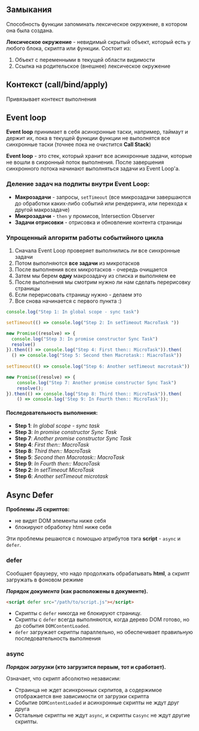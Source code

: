 
## Замыкания
Способность функции запоминать лексическое окружение, в котором она была создана. 

**Лексическое окружение** - невидимый скрытый объект, который есть у любого блока, скрипта или функции. Состоит из:

1. Объект с переменными в текущей области видимости
2. Ссылка на родительское (внешнее) лексическое окружение

## Контекст (call/bind/apply)
Привязывает контекст выполнения


## Event loop

**Event loop** принимает в себя асинхронные таски, например, таймаут и держит их, пока в текущей функции функции не выполнятся все синхронные таски (точнее пока не очистится **Call Stack**)

**Event loop** - это стек, который хранит все асинхронные задачи, которые не вошли в сихронный поток выполнения. После завершения синхронного потока начинают выполняться задачи из Event Loop'а.

### Деление задач на подпиты внутри Event Loop:
- **Макрозадачи** - запросы, `setTimeout` (все микрозадачи завершаются до обработки каких-либо событий или рендеринга, или перехода к другой макрозадаче)
- **Микрозадачи** - `then` у промисов, Intersection Observer
- **Задачи отрисовки** - отрисовка и обновление контента страницы

### Упрощенный алгоритм работы событийного цикла
1. Сначала Event Loop проверяет выполнились ли все синхронные задачи
2. Потом выполняются **все задачи** из микротасков
3. После выполнения всех микротасков - очередь очищается
4. Затем мы берем **одну** макрозадачу из списка и выполняем ее
5. После выполнения мы смотрим нужно ли нам сделать перерисовку страницы
6. Если перерисовать страницу нужно - делаем это
7. Все снова начинается с первого пункта :)

```js
console.log("Step 1: In global scope - sync task")

setTimeout(() => console.log("Step 2: In setTimeout MacroTask "))

new Promise((resolve) => {
  console.log("Step 3: In promise constructor Sync Task")
  resolve()
}).then(() => console.log("Step 4: First then:: MicroTask")).then(
  () => console.log("Step 5: Second then Macrotask:: MiacroTask"))
  
setTimeout(() => console.log("Step 6: Another setTimeout macrotask"))

new Promise((resolve) => {
	console.log("Step 7: Another promise constructor Sync Task")
	resolve();
}).then(() => console.log("Step 8: Third then:: MicroTask")).then(
	() => console.log('Step 9: In Fourth then:: MicroTask'));
```

#### Последовательность выполнения:
- **Step 1**: *In global scope - sync task*
- **Step 3**: *In promise constructor Sync Task*
- **Step 7**: *Another promise constructor Sync Task*
- **Step 4**: *First then:: MacroTask*
- **Step 8**: *Third then:: MacroTask*
- **Step 5**: *Second then Macrotask:: MacroTask*
- **Step 9**: *In Fourth then:: MacroTask*
- **Step 2**: *In setTimeout MicroTask*
- **Step 6**: *Another setTimeout microtask*

## Async Defer

**Проблемы JS скриптов:**
- не видят DOM элементы ниже себя
- блокируют обработку html ниже себя

Эти проблемы решаются с помощью атрибутов тэга **script** - `async` и `defer`.

### defer
Сообщает браузеру, что надо продолжать обрабатывать **html**, а скрипт загружать в фоновом режиме

**_Порядок документа_ (как расположены в документе).**

```html
<script defer src="/path/to/script.js"></script>
```

- Скрипты с `defer` никогда не блокируют страницу.
- Скрипты с `defer` всегда выполняются, когда дерево DOM готово, но до события `DOMContentLoaded`.
- `defer` загружает скрипты параллельно, но обеспечивает правильную последовательность выполнения 

### async

**_Порядок загрузки_ (кто загрузится первым, тот и сработает).**

Означает, что скрипт абсолютно независим:
- Страинца не ждет асинхронных скрпитов, а содержимое отображается вне зависимости от загрузки скрипта
- Событие `DOMContentLoaded` и асинхронные скрипты не ждут друг друга
- Остальные скрипты не ждут `async`, и скрипты c`async` не ждут другие скрипты.








